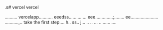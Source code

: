 .s# vercel
vercel

..........
vercelapp...........
eeedss..............
eee..............;........
 ee......................
...........,..
 take the first step....
h..
ss..
j...
..
..
...
..
......
....
